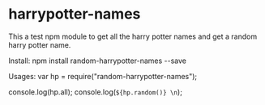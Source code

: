 # harrypotter-names

This a test npm module to get all the harry potter names and get a random harry potter name. 

Install: 
npm install random-harrypotter-names --save

Usages: 
var hp = require("random-harrypotter-names");

console.log(hp.all);
console.log(`${hp.random()} \n`);

